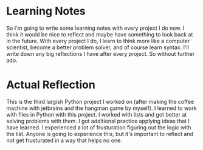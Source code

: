 # Learning Notes
So I'm going to write some learning notes with every project I do now. I think it would be nice to reflect and maybe have something to
look back at in the future. With every project I do, I learn to think more like a computer scientist, become a better problem
solver, and of course learn syntax. I'll write down any big reflections I have after every project. So without further ado.

# Actual Reflection
This is the third largish Python project I worked on (after making the coffee machine with jetbrains and the hangman game by myself). 
I learned to work with files in Python with this project. I worked with lists and got better at solving problems with them. I got 
additional practice applying ideas that I have learned. I experienced a lot of frusturation figuring out the logic with the list.
Anyone is going to experience this, but it's important to reflect and not get frusturated in a way that helps no one. 
